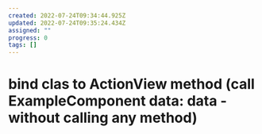 ```yaml
---
created: 2022-07-24T09:34:44.925Z
updated: 2022-07-24T09:35:24.434Z
assigned: ""
progress: 0
tags: []
---
```


# bind clas to ActionView method (call ExampleComponent data: data - without calling any method)
